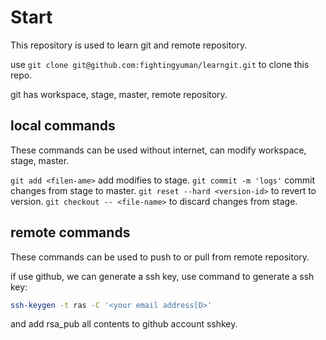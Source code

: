 # Start
This repository is used to learn git and remote repository.

use `git clone git@github.com:fightingyuman/learngit.git` to clone this repo.

git has workspace, stage, master, remote repository.

## local commands
These commands can be used without internet, can modify workspace, stage, master.

`git add <filen-ame>` add modifies to stage.
`git commit -m 'logs'` commit changes from stage to master.
`git reset --hard <version-id>` to revert to version.
`git checkout -- <file-name>` to discard changes from stage.

## remote commands
These commands can be used to push to or pull from remote repository.

if use github, we can generate a ssh key, use command to generate a ssh key:
```sh
ssh-keygen -t ras -C '<your email address[D>'
```
and add rsa_pub all contents to github account sshkey.
